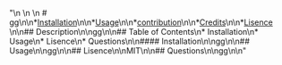 "\n  \n  \n  # gg\n\n*[Installation](#installation)\n\n*[Usage](#usage)\n\n*[contribution](#contribution)\n\n*[Credits](#credits)\n\n*[Lisence](#lisence)   \n\n## Description\n\ngg\n\n## Table of Contents\n* Installation\n* Usage\n* Lisence\n* Questions\n\n#### Installation\n\ngg\n\n## Usage\n\ngg\n\n## Lisence\n\nMIT\n\n## Questions\n\ngg\n\n"